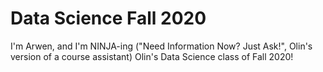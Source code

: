 # Data Science Fall 2020
I'm Arwen, and I'm NINJA-ing ("Need Information Now? Just Ask!", Olin's version of a course assistant) Olin's Data Science class of Fall 2020!
